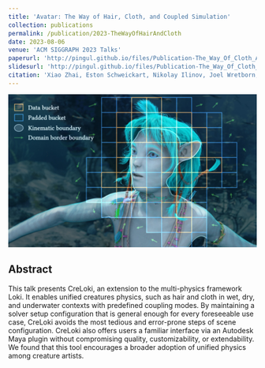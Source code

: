 ```yaml
---
title: 'Avatar: The Way of Hair, Cloth, and Coupled Simulation'
collection: publications
permalink: /publication/2023-TheWayOfHairAndCloth
date: 2023-08-06
venue: 'ACM SIGGRAPH 2023 Talks'
paperurl: 'http://pingul.github.io/files/Publication-The_Way_Of_Cloth_And_Hair/The_Way_Of_Cloth_And_Hair.pdf'
slidesurl: 'http://pingul.github.io/files/Publication-The_Way_Of_Cloth_And_Hair/The_Way_Of_Cloth_And_Hair-Supplemental.pdf'
citation: 'Xiao Zhai, Eston Schweickart, Nikolay Ilinov, Joel Wretborn, Alexey Stomakhin, John Homer, Jefri Haryono, and Julian Butler. 2023. &quot;Avatar: The Way of Hair, Cloth, and Coupled Simulation.&quot; In ACM SIGGRAPH 2023 Talks, 1–2. SIGGRAPH ’23 61. New York, NY, USA: Association for Computing Machinery. https://doi.org/10.1145/3587421.3595408.'
---
```


![Avatar: The Way of Hair, Cloth, and Coupled Simulation](/files/Publication-The_Way_Of_Cloth_And_Hair/image.jpeg)

Abstract 
--------
This talk presents CreLoki, an extension to the multi-physics framework Loki. It enables unified creatures physics, such as hair and cloth in wet, dry, and underwater contexts with predefined coupling modes. By maintaining a solver setup configuration that is general enough for every foreseeable use case, CreLoki avoids the most tedious and error-prone steps of scene configuration. CreLoki also offers users a familiar interface via an Autodesk Maya plugin without compromising quality, customizability, or extendability. We found that this tool encourages a broader adoption of unified physics among creature artists.

